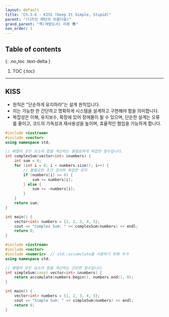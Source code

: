 ```yaml
---
layout: default
title: "Ch.3.6 - KISS (Keep It Simple, Stupid)"
parent: "(디자인 패턴의 아름다움)"
grand_parent: "책(개발도서) 리뷰 📚"
nav_order: 1
---
```


## Table of contents
{: .no_toc .text-delta }

1. TOC
{:toc}

---

## KISS

* 원칙은 "단순하게 유지하라"는 설계 원칙입니다. 
* 이는 가능한 한 간단하고 명확하게 시스템을 설계하고 구현해야 함을 의미합니다. 
* 복잡성은 이해, 유지보수, 확장에 있어 장애물이 될 수 있으며, 단순한 설계는 오류를 줄이고, 코드의 가독성과 재사용성을 높이며, 효율적인 협업을 가능하게 합니다. 

```cpp
#include <iostream>
#include <vector>
using namespace std;

// 배열의 모든 요소의 합을 계산하는 불필요하게 복잡한 함수입니다.
int complexSum(vector<int> &numbers) {
    int sum = 0;
    for (int i = 0; i < numbers.size(); i++) {
        // 불필요한 조건 검사와 복잡한 로직
        if (numbers[i] >= 0) {
            sum += numbers[i];
        } else {
            sum += -numbers[i];
        }
    }
    return sum;
}

int main() {
    vector<int> numbers = {1, 2, 3, 4, 5};
    cout << "Complex Sum: " << complexSum(numbers) << endl;
    return 0;
}

```

```cpp
#include <iostream>
#include <vector>
#include <numeric>  // std::accumulate를 사용하기 위해 추가
using namespace std;

// 배열의 모든 요소의 합을 계산하는 간단한 함수입니다.
int simpleSum(const vector<int> &numbers) {
    return accumulate(numbers.begin(), numbers.end(), 0);
}

int main() {
    vector<int> numbers = {1, 2, 3, 4, 5};
    cout << "Simple Sum: " << simpleSum(numbers) << endl;
    return 0;
}

```